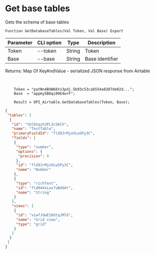 ﻿---
sidebar_position: 2
---

# Get base tables
 Gets the schema of base tables



`Function GetDatabaseTables(Val Token, Val Base) Export`

  | Parameter | CLI option | Type | Description |
  |-|-|-|-|
  | Token | --token | String | Token |
  | Base | --base | String | Base identifier |

  
  Returns:  Map Of KeyAndValue - serialized JSON response from Airtable

<br/>




```bsl title="Code example"
    Token = "patNn4BXW66Yx3pdj.5b93c53cab554a8387de02d...";
    Base  = "appmy5B6qi09E4wrF";

    Result = OPI_Airtable.GetDatabaseTables(Token, Base);
```
 



```json title="Result"
{
 "tables": [
  {
   "id": "tblbhqzh3PL3cS6Ch",
   "name": "TestTable",
   "primaryFieldId": "fld9JrMjoVLwSPy3C",
   "fields": [
    {
     "type": "number",
     "options": {
      "precision": 0
     },
     "id": "fld9JrMjoVLwSPy3C",
     "name": "Number"
    },
    {
     "type": "richText",
     "id": "fld044xLas7uBdddr",
     "name": "String"
    }
   ],
   "views": [
    {
     "id": "viwfJdwEI0dtqJMl6",
     "name": "Grid view",
     "type": "grid"
    }
   ]
  }
 ]
}
```
